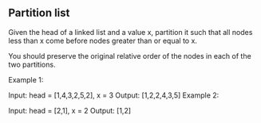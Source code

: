 ## Partition list

Given the head of a linked list and a value x, partition it such that all nodes less than x come before nodes greater than or equal to x.

You should preserve the original relative order of the nodes in each of the two partitions.



Example 1:


Input: head = [1,4,3,2,5,2], x = 3
Output: [1,2,2,4,3,5]
Example 2:

Input: head = [2,1], x = 2
Output: [1,2]